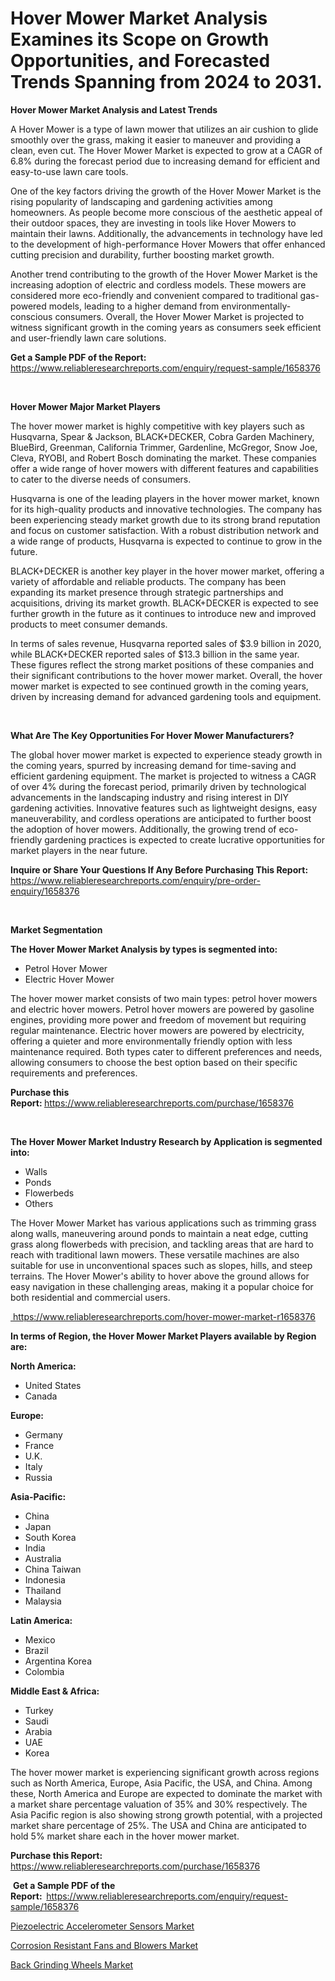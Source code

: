 <p><h1>Hover Mower Market Analysis Examines its Scope on Growth Opportunities, and Forecasted Trends Spanning from 2024 to 2031.</h1></p><p><strong>Hover Mower Market Analysis and Latest Trends</strong></p>
<p><p>A Hover Mower is a type of lawn mower that utilizes an air cushion to glide smoothly over the grass, making it easier to maneuver and providing a clean, even cut. The Hover Mower Market is expected to grow at a CAGR of 6.8% during the forecast period due to increasing demand for efficient and easy-to-use lawn care tools. </p><p>One of the key factors driving the growth of the Hover Mower Market is the rising popularity of landscaping and gardening activities among homeowners. As people become more conscious of the aesthetic appeal of their outdoor spaces, they are investing in tools like Hover Mowers to maintain their lawns. Additionally, the advancements in technology have led to the development of high-performance Hover Mowers that offer enhanced cutting precision and durability, further boosting market growth.</p><p>Another trend contributing to the growth of the Hover Mower Market is the increasing adoption of electric and cordless models. These mowers are considered more eco-friendly and convenient compared to traditional gas-powered models, leading to a higher demand from environmentally-conscious consumers. Overall, the Hover Mower Market is projected to witness significant growth in the coming years as consumers seek efficient and user-friendly lawn care solutions.</p></p>
<p><strong>Get a Sample PDF of the Report:&nbsp;</strong> <a href="https://www.reliableresearchreports.com/enquiry/request-sample/1658376">https://www.reliableresearchreports.com/enquiry/request-sample/1658376</a></p>
<p>&nbsp;</p>
<p><strong>Hover Mower Major Market Players</strong></p>
<p><p>The hover mower market is highly competitive with key players such as Husqvarna, Spear & Jackson, BLACK+DECKER, Cobra Garden Machinery, BlueBird, Greenman, California Trimmer, Gardenline, McGregor, Snow Joe, Cleva, RYOBI, and Robert Bosch dominating the market. These companies offer a wide range of hover mowers with different features and capabilities to cater to the diverse needs of consumers.</p><p>Husqvarna is one of the leading players in the hover mower market, known for its high-quality products and innovative technologies. The company has been experiencing steady market growth due to its strong brand reputation and focus on customer satisfaction. With a robust distribution network and a wide range of products, Husqvarna is expected to continue to grow in the future.</p><p>BLACK+DECKER is another key player in the hover mower market, offering a variety of affordable and reliable products. The company has been expanding its market presence through strategic partnerships and acquisitions, driving its market growth. BLACK+DECKER is expected to see further growth in the future as it continues to introduce new and improved products to meet consumer demands.</p><p>In terms of sales revenue, Husqvarna reported sales of $3.9 billion in 2020, while BLACK+DECKER reported sales of $13.3 billion in the same year. These figures reflect the strong market positions of these companies and their significant contributions to the hover mower market. Overall, the hover mower market is expected to see continued growth in the coming years, driven by increasing demand for advanced gardening tools and equipment.</p></p>
<p>&nbsp;</p>
<p><strong>What Are The Key Opportunities For Hover Mower Manufacturers?</strong></p>
<p><p>The global hover mower market is expected to experience steady growth in the coming years, spurred by increasing demand for time-saving and efficient gardening equipment. The market is projected to witness a CAGR of over 4% during the forecast period, primarily driven by technological advancements in the landscaping industry and rising interest in DIY gardening activities. Innovative features such as lightweight designs, easy maneuverability, and cordless operations are anticipated to further boost the adoption of hover mowers. Additionally, the growing trend of eco-friendly gardening practices is expected to create lucrative opportunities for market players in the near future.</p></p>
<p><strong>Inquire or Share Your Questions If Any Before Purchasing This Report:</strong> <a href="https://www.reliableresearchreports.com/enquiry/pre-order-enquiry/1658376">https://www.reliableresearchreports.com/enquiry/pre-order-enquiry/1658376</a></p>
<p>&nbsp;</p>
<p><strong>Market Segmentation</strong></p>
<p><strong>The Hover Mower Market Analysis by types is segmented into:</strong></p>
<p><ul><li>Petrol Hover Mower</li><li>Electric Hover Mower</li></ul></p>
<p><p>The hover mower market consists of two main types: petrol hover mowers and electric hover mowers. Petrol hover mowers are powered by gasoline engines, providing more power and freedom of movement but requiring regular maintenance. Electric hover mowers are powered by electricity, offering a quieter and more environmentally friendly option with less maintenance required. Both types cater to different preferences and needs, allowing consumers to choose the best option based on their specific requirements and preferences.</p></p>
<p><strong>Purchase this Report:&nbsp;</strong><a href="https://www.reliableresearchreports.com/purchase/1658376">https://www.reliableresearchreports.com/purchase/1658376</a></p>
<p>&nbsp;</p>
<p><strong>The Hover Mower Market Industry Research by Application is segmented into:</strong></p>
<p><ul><li>Walls</li><li>Ponds</li><li>Flowerbeds</li><li>Others</li></ul></p>
<p><p>The Hover Mower Market has various applications such as trimming grass along walls, maneuvering around ponds to maintain a neat edge, cutting grass along flowerbeds with precision, and tackling areas that are hard to reach with traditional lawn mowers. These versatile machines are also suitable for use in unconventional spaces such as slopes, hills, and steep terrains. The Hover Mower's ability to hover above the ground allows for easy navigation in these challenging areas, making it a popular choice for both residential and commercial users.</p></p>
<p><a href="https://www.reliableresearchreports.com/hover-mower-market-r1658376">&nbsp;https://www.reliableresearchreports.com/hover-mower-market-r1658376</a></p>
<p><strong>In terms of Region, the Hover Mower Market Players available by Region are:</strong></p>
<p>
    <p> <strong> North America: </strong>
        <ul>
            <li>United States</li>
            <li>Canada</li>
        </ul>
        </p> 
    <p> <strong> Europe: </strong>
        <ul>
            <li>Germany</li>
            <li>France</li>
            <li>U.K.</li>
            <li>Italy</li>
            <li>Russia</li>
        </ul>
        </p> 
    <p> <strong> Asia-Pacific: </strong>
        <ul>
            <li>China</li>
            <li>Japan</li>
            <li>South Korea</li>
            <li>India</li>
            <li>Australia</li>
            <li>China Taiwan</li>
            <li>Indonesia</li>
            <li>Thailand</li>
            <li>Malaysia</li>
        </ul>
        </p> 
    <p> <strong> Latin America: </strong>
        <ul>
            <li>Mexico</li>
            <li>Brazil</li>
            <li>Argentina Korea</li>
            <li>Colombia</li>
        </ul>
        </p> 
    <p> <strong> Middle East & Africa: </strong>
        <ul>
            <li>Turkey</li>
            <li>Saudi</li>
            <li>Arabia</li>
            <li>UAE</li>
            <li>Korea</li>
        </ul>
    </p>
    </p>
<p><p>The hover mower market is experiencing significant growth across regions such as North America, Europe, Asia Pacific, the USA, and China. Among these, North America and Europe are expected to dominate the market with a market share percentage valuation of 35% and 30% respectively. The Asia Pacific region is also showing strong growth potential, with a projected market share percentage of 25%. The USA and China are anticipated to hold 5% market share each in the hover mower market.</p></p>
<p><strong>Purchase this Report: </strong><a href="https://www.reliableresearchreports.com/purchase/1658376">https://www.reliableresearchreports.com/purchase/1658376</a></p>
<p>&nbsp;<strong>Get a Sample PDF of the Report:&nbsp;&nbsp;</strong><a href="https://www.reliableresearchreports.com/enquiry/request-sample/1658376">https://www.reliableresearchreports.com/enquiry/request-sample/1658376</a></p>
<p><strong></strong></p>
<p><p><a href="https://cute-banjo-8ca.notion.site/Piezoelectric-Accelerometer-Sensors-Market-Competitive-Analysis-Market-Trends-and-Forecast-to-2031-414720350c2c4c938e23c2766c40d7cf">Piezoelectric Accelerometer Sensors Market</a></p><p><a href="https://www.linkedin.com/pulse/insights-corrosion-resistant-fans-blowers-market-size-analysing-gwmae?trackingId=GOMvu%2FuJf7P5QGjig%2FdiOQ%3D%3D">Corrosion Resistant Fans and Blowers Market</a></p><p><a href="https://www.linkedin.com/pulse/back-grinding-wheels-market-size-share-global-analysis-report-tjuie?trackingId=Wk%2BMIEYnlxAxdfyua7bZtg%3D%3D">Back Grinding Wheels Market</a></p></p>